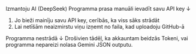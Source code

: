 Izmantoju AI (DeepSeek)
Programma prasa manuāli ievadīt savu API key 
↓
1. Jo bieži mainīju savu API key, cerībās, ka viss sāks strādāt
2. Lai netīšām neaizmirstu viņu izņemt no faila, kad uploadoju GitHub-ā

Programma nestrādā
↓
Drošivien tādēļ, ka akkauntam beidzās Tokeni, vai programma nepareizi nolasa Gemini JSON outputu.
